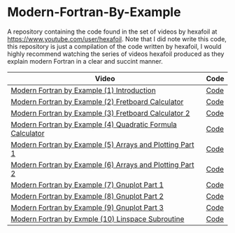 # Modern-Fortran-By-Example
A repository containing the code found in the set of videos by hexafoil at https://www.youtube.com/user/hexafoil. Note that I did note write this code, this repository is just a compilation of the code written by hexafoil, I would highly recommend watching the series of videos hexafoil produced as they explain  modern Fortran in a clear and succint manner.

 Video | Code
 --- | ---
 [Modern Fortran by Example (1) Introduction](https://www.youtube.com/watch?v=gSJhfnhs598) | [Code](https://github.com/roh6608/Modern-Fortran-By-Example/blob/main/introduction/particle.f03)
 [Modern Fortran by Example (2) Fretboard Calculator](https://www.youtube.com/watch?v=tXjzbVB_Wxw) | [Code](https://github.com/roh6608/Modern-Fortran-By-Example/blob/main/fretboardCalculator/fretcalc1.f03)
 [Modern Fortran by Example (3) Fretboard Calculator 2](https://www.youtube.com/watch?v=RMkC81ypj9s) | [Code](https://github.com/roh6608/Modern-Fortran-By-Example/blob/main/fretboardCalculator/fretcalc2.f03)
 [Modern Fortran by Example (4) Quadratic Formula Calculator](https://www.youtube.com/watch?v=aPfXH9Q3KFQ) | [Code](https://github.com/roh6608/Modern-Fortran-By-Example/blob/main/quadraticFormulaCalculator/quadform.f03)
 [Modern Fortran by Example (5) Arrays and Plotting Part 1](https://www.youtube.com/watch?v=kDXv1hxCdoc) | [Code](https://github.com/roh6608/Modern-Fortran-By-Example/blob/main/arraysAndPlotting/arrays.f03)
 [Modern Fortran by Example (6) Arrays and Plotting Part 2](https://www.youtube.com/watch?v=LqVkZbcoceY) | [Code](https://github.com/roh6608/Modern-Fortran-By-Example/blob/main/arraysAndPlotting/simple_plot.f03)
 [Modern Fortran by Example (7) Gnuplot Part 1](https://www.youtube.com/watch?v=z-3Q9sCuDqk) | [Code](https://github.com/roh6608/Modern-Fortran-By-Example/blob/main/gnuplot/gnuplot_fortran.f03)
 [Modern Fortran by Example (8) Gnuplot Part 2](https://www.youtube.com/watch?v=Xd2DIhxsLOI) | [Code](https://github.com/roh6608/Modern-Fortran-By-Example/blob/main/gnuplot/plotter.f03)
 [Modern Fortran by Example (9) Gnuplot Part 3](https://www.youtube.com/watch?v=jZ7uhZZHluI) | [Code](https://github.com/roh6608/Modern-Fortran-By-Example/blob/main/gnuplot/style.gnu)
[Modern Fortran by Exmple (10) Linspace Subroutine](https://www.youtube.com/watch?v=IRhbAdsqvY4) | [Code](https://github.com/roh6608/Modern-Fortran-By-Example/tree/main/matlabLinspace)
